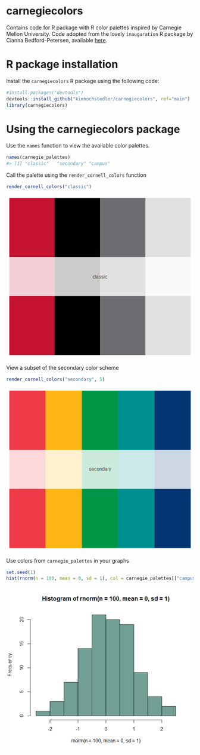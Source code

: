 # carnegiecolors
Contains code for R package with R color palettes inspired by Carnegie Mellon University.
Code adopted from the lovely `inauguration` R package by Cianna Bedford-Petersen, available [here](https://github.com/ciannabp/inauguration). 

# R package installation
Install the  `carnegiecolors` R package using the following code:
``` r
#install.packages("devtools")
devtools::install_github("kimhochstedler/carnegiecolors", ref="main")
library(carnegiecolors)
```

# Using the carnegiecolors package
Use the `names` function to view the available color palettes.
```r
names(carnegie_palettes)
#> [1] "classic"   "secondary" "campus"
```

Call the palette using the `render_cornell_colors` function
```r
render_cornell_colors("classic")
```
![](classic.png)

View a subset of the secondary color scheme
```r
render_cornell_colors("secondary", 5)
```
![](secondary.png)

Use colors from `carnegie_palettes` in your graphs
```r
set.seed(1)
hist(rnorm(n = 100, mean = 0, sd = 1), col = carnegie_palettes[["campus"]][4])
```
![](carnegie_histogram.png)
